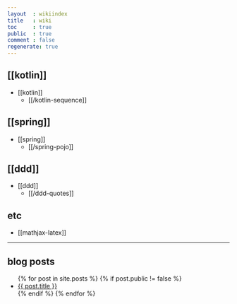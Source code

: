 ```yaml
---
layout  : wikiindex
title   : wiki
toc     : true
public  : true
comment : false
regenerate: true
---
```


## [[kotlin]]

* [[kotlin]]
  * [[/kotlin-sequence]]

## [[spring]]

* [[spring]]
  * [[/spring-pojo]]

## [[ddd]]

* [[ddd]]
  * [[/ddd-quotes]]

## etc

* [[mathjax-latex]]

---

## blog posts
<div>
    <ul>
{% for post in site.posts %}
    {% if post.public != false %}
        <li>
            <a class="post-link" href="{{ post.url | prepend: site.baseurl }}">
                {{ post.title }}
            </a>
        </li>
    {% endif %}
{% endfor %}
    </ul>
</div>

